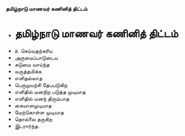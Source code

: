 **தமிழ்நாடு மாணவர் கணினித் திட்டம்**
- # தமிழ்நாடு மாணவர் கணினித் திட்டம்
- a. செய்வதற்கரிய
- அருமைப்பாடுடைய
- கடுமை வாய்ந்த
- வருத்தமிக்க
- எளிதல்லாத
- பெருமுயற்சி தேபபடுகிற
- எளிதில் மனநிற படுத்த முடியாத
- எளிதில் மனந் திரும்பாத
- கையாளமுடியாத
- மேற்கொள்ள முடியாத
- தொல்லை தருகிற
- இடரார்ந்த.

